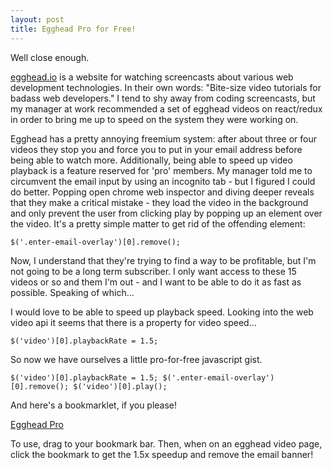 ```yaml
---
layout: post
title: Egghead Pro for Free!
---
```


Well close enough.

[egghead.io][1] is a website for watching screencasts about various web development technologies. In their own words: "Bite-size video tutorials for badass web developers." I tend to shy away from coding screencasts, but my manager at work recommended a set of egghead videos on react/redux in order to bring me up to speed on the system they were working on.

[1]: egghead.io

Egghead has a pretty annoying freemium system: after about three or four videos they stop you and force you to put in your email address before being able to watch more. Additionally, being able to speed up video playback is a feature reserved for 'pro' members. My manager told me to circumvent the email input by using an incognito tab - but I figured I could do better. Popping open chrome web inspector and diving deeper reveals that they make a critical mistake - they load the video in the background and only prevent the user from clicking play by popping up an element over the video. It's a pretty simple matter to get rid of the offending element:

```
$('.enter-email-overlay')[0].remove();
```

Now, I understand that they're trying to find a way to be profitable, but I'm not going to be a long term subscriber. I only want access to these 15 videos or so and them I'm out - and I want to be able to do it as fast as possible. Speaking of which...

I would love to be able to speed up playback speed. Looking into the web video api it seems that there is a property for video speed...

```
$('video')[0].playbackRate = 1.5;
```

So now we have ourselves a little pro-for-free javascript gist.

```
$('video')[0].playbackRate = 1.5; $('.enter-email-overlay')[0].remove(); $('video')[0].play();
```

And here's a bookmarklet, if you please!

<a href="javascript: (function() {$('video')[0].playbackRate = 1.5; $('.enter-email-overlay')[0].remove(); $('video')[0].play();})();">Egghead Pro</a>

To use, drag to your bookmark bar. Then, when on an egghead video page, click the bookmark to get the 1.5x speedup and remove the email banner!
